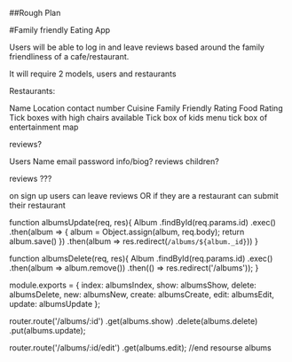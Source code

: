 


##Rough Plan

#Family friendly Eating App

Users will be able to log in and leave reviews based around the family friendliness of a cafe/restaurant.

It will require 2 models, users and restaurants

Restaurants:

Name
Location
contact number
Cuisine
Family Friendly Rating
Food Rating
Tick boxes with high chairs available
Tick box of kids menu
tick box of entertainment
map

reviews?


Users
Name
email
password
info/biog?
reviews
children?


reviews
???


on sign up users can leave reviews OR if they are a restaurant can submit their restaurant















function albumsUpdate(req, res){
  Album
    .findById(req.params.id)
    .exec()
    .then(album => {
      album = Object.assign(album, req.body);
      return album.save()
    })
    .then(album => res.redirect(`/albums/${album._id}`))
}

function albumsDelete(req, res){
  Album
    .findById(req.params.id)
    .exec()
    .then(album => album.remove())
    .then(() => res.redirect('/albums'));
}


module.exports = {
  index: albumsIndex,
  show: albumsShow,
  delete: albumsDelete,
  new: albumsNew,
  create: albumsCreate,
  edit: albumsEdit,
  update: albumsUpdate
};



router.route('/albums/:id')
  .get(albums.show)
  .delete(albums.delete)
  .put(albums.update);

router.route('/albums/:id/edit')
  .get(albums.edit);
//end resourse albums
